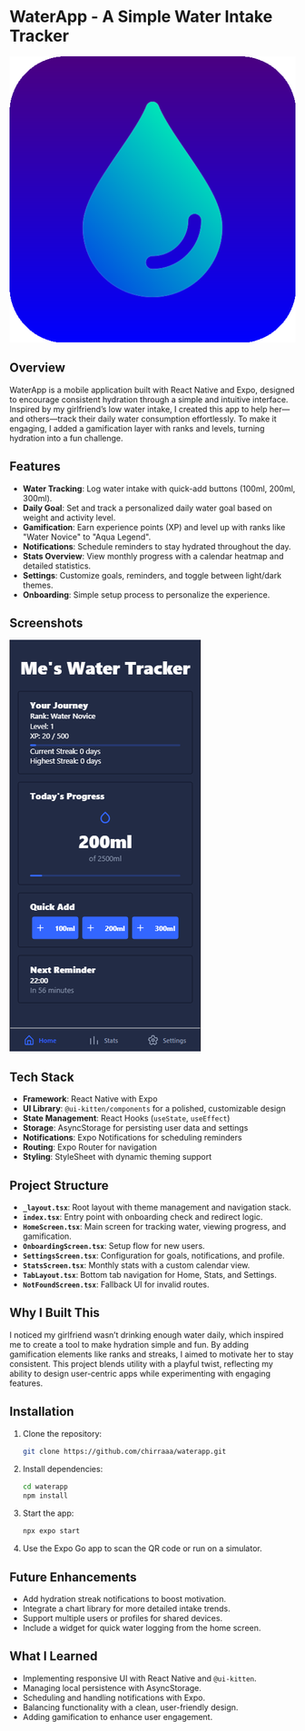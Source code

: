 # WaterApp - A Simple Water Intake Tracker

![App Icon](water-app/app-icon.png)

## Overview

WaterApp is a mobile application built with React Native and Expo, designed to encourage consistent hydration through a simple and intuitive interface. Inspired by my girlfriend’s low water intake, I created this app to help her—and others—track their daily water consumption effortlessly. To make it engaging, I added a gamification layer with ranks and levels, turning hydration into a fun challenge.

## Features

- **Water Tracking**: Log water intake with quick-add buttons (100ml, 200ml, 300ml).
- **Daily Goal**: Set and track a personalized daily water goal based on weight and activity level.
- **Gamification**: Earn experience points (XP) and level up with ranks like "Water Novice" to "Aqua Legend".
- **Notifications**: Schedule reminders to stay hydrated throughout the day.
- **Stats Overview**: View monthly progress with a calendar heatmap and detailed statistics.
- **Settings**: Customize goals, reminders, and toggle between light/dark themes.
- **Onboarding**: Simple setup process to personalize the experience.

## Screenshots

![Main Screen](water-app/screenshot.png)

## Tech Stack

- **Framework**: React Native with Expo
- **UI Library**: `@ui-kitten/components` for a polished, customizable design
- **State Management**: React Hooks (`useState`, `useEffect`)
- **Storage**: AsyncStorage for persisting user data and settings
- **Notifications**: Expo Notifications for scheduling reminders
- **Routing**: Expo Router for navigation
- **Styling**: StyleSheet with dynamic theming support

## Project Structure

- **`_layout.tsx`**: Root layout with theme management and navigation stack.
- **`index.tsx`**: Entry point with onboarding check and redirect logic.
- **`HomeScreen.tsx`**: Main screen for tracking water, viewing progress, and gamification.
- **`OnboardingScreen.tsx`**: Setup flow for new users.
- **`SettingsScreen.tsx`**: Configuration for goals, notifications, and profile.
- **`StatsScreen.tsx`**: Monthly stats with a custom calendar view.
- **`TabLayout.tsx`**: Bottom tab navigation for Home, Stats, and Settings.
- **`NotFoundScreen.tsx`**: Fallback UI for invalid routes.

## Why I Built This

I noticed my girlfriend wasn’t drinking enough water daily, which inspired me to create a tool to make hydration simple and fun. By adding gamification elements like ranks and streaks, I aimed to motivate her to stay consistent. This project blends utility with a playful twist, reflecting my ability to design user-centric apps while experimenting with engaging features.

## Installation

1. Clone the repository:
   ```bash
   git clone https://github.com/chirraaa/waterapp.git
   ```
2. Install dependencies:
   ```bash
   cd waterapp
   npm install
   ```
3. Start the app:
   ```bash
   npx expo start
   ```
4. Use the Expo Go app to scan the QR code or run on a simulator.

## Future Enhancements

- Add hydration streak notifications to boost motivation.
- Integrate a chart library for more detailed intake trends.
- Support multiple users or profiles for shared devices.
- Include a widget for quick water logging from the home screen.

## What I Learned

- Implementing responsive UI with React Native and `@ui-kitten`.
- Managing local persistence with AsyncStorage.
- Scheduling and handling notifications with Expo.
- Balancing functionality with a clean, user-friendly design.
- Adding gamification to enhance user engagement.
